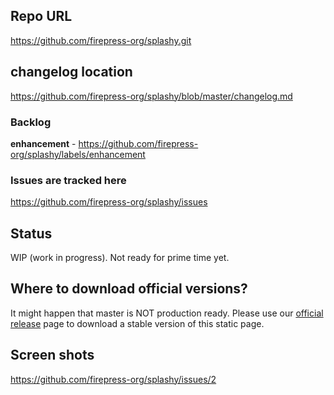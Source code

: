 ## Repo URL
https://github.com/firepress-org/splashy.git

## changelog location
https://github.com/firepress-org/splashy/blob/master/changelog.md

### Backlog
**enhancement** - https://github.com/firepress-org/splashy/labels/enhancement

### Issues are tracked here
https://github.com/firepress-org/splashy/issues

## Status
WIP (work in progress). Not ready for prime time yet.

## Where to download official versions?

It might happen that master is NOT production ready. Please use our [official release](https://github.com/firepress-org/splashy/releases) page to download a stable version of this static page. 

## Screen shots
https://github.com/firepress-org/splashy/issues/2
